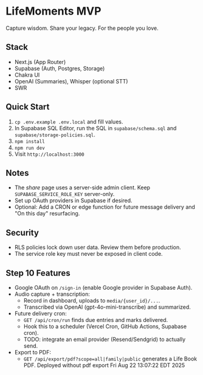 # LifeMoments MVP

Capture wisdom. Share your legacy. For the people you love.

## Stack
- Next.js (App Router)
- Supabase (Auth, Postgres, Storage)
- Chakra UI
- OpenAI (Summaries), Whisper (optional STT)
- SWR

## Quick Start
1. `cp .env.example .env.local` and fill values.
2. In Supabase SQL Editor, run the SQL in `supabase/schema.sql` and `supabase/storage-policies.sql`.
3. `npm install`
4. `npm run dev`
5. Visit `http://localhost:3000`

## Notes
- The *share* page uses a server-side admin client. Keep `SUPABASE_SERVICE_ROLE_KEY` server-only.
- Set up OAuth providers in Supabase if desired.
- Optional: Add a CRON or edge function for future message delivery and "On this day" resurfacing.

## Security
- RLS policies lock down user data. Review them before production.
- The service role key must never be exposed in client code.

## Step 10 Features
- Google OAuth on `/sign-in` (enable Google provider in Supabase Auth).
- Audio capture + transcription:
  - Record in dashboard, uploads to `media/{user_id}/...`.
  - Transcribed via OpenAI (gpt-4o-mini-transcribe) and summarized.
- Future delivery cron:
  - `GET /api/cron/run` finds due entries and marks delivered.
  - Hook this to a scheduler (Vercel Cron, GitHub Actions, Supabase cron).
  - TODO: integrate an email provider (Resend/Sendgrid) to actually send.
- Export to PDF:
  - `GET /api/export/pdf?scope=all|family|public` generates a Life Book PDF.
Deployed without pdf export Fri Aug 22 13:07:22 EDT 2025
